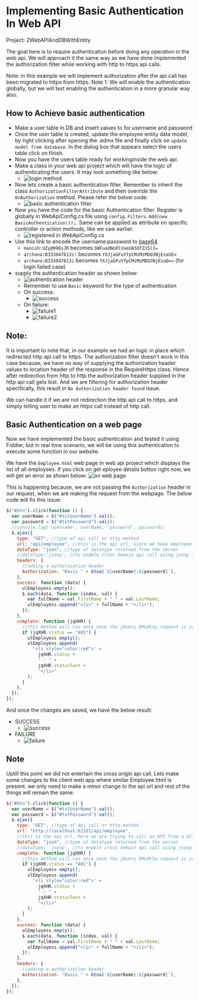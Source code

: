 # Implementing Basic Authentication In Web API

Project: 2WebAPIAndDBWithEntity

The goal here is to require authentication before doing any operation in the web api. We will approach it the same way as we have done implemented the authorization filter while working with http to https api calls.

Note: in this example we will implement authorization after the api call has been migrated to https from https.
Note 1: We will enable the authentication globally, but we will test enabling the authentication in a more granular way also.

## How to Achieve basic authentication

- Make a user table in DB and insert values to for username and password
- Once the user table is created, update the employee entity data model, by right clicking after opening the .edmx file and finally click on `update model from database`. In the dialog box that appears select the users table click on finish.
- Now you have the users table ready for workinginside the web api.
- Make a class in your web api project which will have the logic of authenticating the users. It may look something like below:
  - ![login method](./images/25.PNG)
- Now lets create a basic authentication filter. Remember to inherit the class `AuthorizationFilterAttribute` and then override the `OnAuthorization` method. Please refer the below code:
  - ![basic authentication filter](./images/26.PNG)
- Now you have the code for the basic Authentication filter. Register is globally in WebApiConfig.cs file using `config.Filters.Add(new BasicAuthentication());`. Same can be applied as attribute on specific controller or action methods, like we saw earlier.
  - ![registered in WebApiConfig.cs](./images/27.PNG)
- Use this link to encode the username:password to [base64](https://www.base64encode.org/)
  - `manish:UZy@996sJR` becomes `bWFuaXNoOlVaeUA5OTZzSlI=`
  - `archana:B333047613i!` becomes `YXJjaGFuYTpCMzMzMDQ3NjEzaSE=`
  - `archana:B333047613i` becomes `YXJjaGFuYTpCMzMzMDQ3NjEzaQ==` (for login failed case)
- supply the authentication header as shown below:
  - ![authentication header](./images/28.PNG)
  - Remember to use `Basic` keyword for the type of authentication
  - On success:
    - ![success](./images/29.PNG)
  - On failure:
    - ![failure1](./images/30.PNG)
    - ![failure2](./images/31.PNG)

## **Note:**

It is important to note that, in our example we had an logic in place which redirected http api call to https. The authorization filter doesn't work in this case because, we have no way of supplying the authorization header values to location header of the response in the RequireHttps class. Hence after redirection from http to http the authorization header supplied in the http api call gets lost. And we are filtering for authorization header specifically, this result in `No Authorization header found` issue.

We can handle it if we are not redirection the http api call to https, and simply telling user to make an https call instead of http call.

## Basic Authentication on a web page

Now we have implemented the basic authentication and tested it using Fiddler, but in real time scenario, we will be using this authentication to execute some function in our website.

We have the `Employee.html` web page in web api project which displays the list of all employees. If you click on get eployee details button right now, we will get an error as shown below:
![on web page](./images/32.png)

This is happening because, we are not passing the `Authorization` header in our request, when we are making the request from the webpage. The below code will fix this issue:

```javascript
$("#btn").click(function () {
  var userName = $("#txtUserName").val();
  var password = $("#txtPassword").val();
  //console.log('username', userName, 'password', password);
  $.ajax({
    type: "GET", //type of api call or http method
    url: "api/employee", //this is the api url, since we have employee.html file in the same project as the web api, so this is okay
    dataType: "json", //type of datatype returned from the server
    //dataType:'jsonp', //to enable cross domain api call using jsonp formatter
    headers: {
      //adding a authorization header
      Authorization: "Basic " + btoa(`${userName}:${password}`),
    },
    success: function (data) {
      ulEmployess.empty();
      $.each(data, function (index, val) {
        var fullName = val.FirstName + " " + val.LastName;
        ulEmployess.append("<li>" + fullName + "</li>");
      });
    },
    complete: function (jqXHR) {
      //this method will run once once the jQuery XMLHttp request is completed
      if (jqXHR.status == "401") {
        ulEmployess.empty();
        ulEmployess.append(
          '<li style="color:red">' +
            jqXHR.status +
            " : " +
            jqXHR.statusText +
            "</li>"
        );
      }
    },
  });
});
```

And once the changes are saved, we have the below result:

- SUCCESS
  - ![success](./images/33.png)
- FAILURE
  - ![failure](./images/34.png)

## Note

Uptill this point we did not entertain the cross origin api call. Lets make some changes to the client web app where similar Employee.html is present. we only need to make a minor change to the api url and rest of the things will remain the same.

```javascript code
$("#btn").click(function () {
  var userName = $("#txtUserName").val();
  var password = $("#txtPassword").val();
  $.ajax({
    type: "GET", //type of api call or http method
    url: "http://localhost:62331/api/employee",
    //this is the api url, here we are trying to call an API from a different domain
    dataType: "json", //type of datatype returned from the server
    //dataType: 'jsonp', //to enable cross domain api call using jsonp formatter
    complete: function (jqXHR) {
      //this method will run once once the jQuery XMLHttp request is completed
      if (jqXHR.status == "401") {
        ulEmployess.empty();
        ulEmployess.append(
          '<li style="color:red">' +
            jqXHR.status +
            " : " +
            jqXHR.statusText +
            "</li>"
        );
      }
    },
    success: function (data) {
      ulEmployess.empty();
      $.each(data, function (index, val) {
        var fullName = val.FirstName + " " + val.LastName;
        ulEmployess.append("<li>" + fullName + "</li>");
      });
    },
    headers: {
      //adding a authorization header
      Authorization: "Basic " + btoa(`${userName}:${password}`),
    },
  });
});
```
